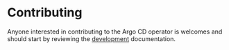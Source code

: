 # Contributing

Anyone interested in contributing to the Argo CD operator is welcomes and 
should start by reviewing the [development][docs_dev] documentation.

[docs_dev]:./docs/developer-guide/development.md

